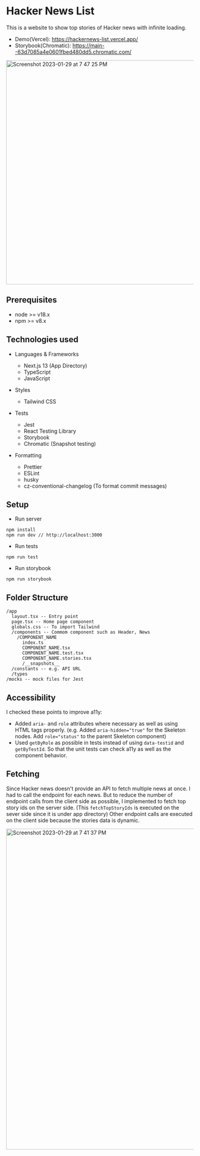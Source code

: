 # Hacker News List

This is a website to show top stories of Hacker news with infinite loading.

- Demo(Vercel): https://hackernews-list.vercel.app/
- Storybook(Chromatic): https://main--63d7085a4e0601fbed480dd5.chromatic.com/

[<img width="600" alt="Screenshot 2023-01-29 at 7 47 25 PM" src="https://user-images.githubusercontent.com/43656115/215383547-06b81ebb-f5af-4f32-96ce-84e73d3de1ed.png">](https://hackernews-list.vercel.app/)

## Prerequisites
- node >= v18.x
- npm >= v8.x


## Technologies used

- Languages & Frameworks
  - Next.js 13 (App Directory)
  - TypeScript
  - JavaScript
  
- Styles
  - Tailwind CSS
  
- Tests
  - Jest
  - React Testing Library
  - Storybook
  - Chromatic (Snapshot testing)

- Formatting
  - Prettier
  - ESLint
  - husky 
  - cz-conventional-changelog (To format commit messages)
  

## Setup

- Run server
```
npm install
npm run dev // http://localhost:3000
```

- Run tests
```
npm run test
```

- Run storybook
```
npm run storybook
```

## Folder Structure
```
/app
  layout.tsx -- Entry point
  page.tsx -- Home page component
  globals.css -- To import Tailwind
  /components -- Commom component such as Header, News
    /COMPONENT_NAME
      index.ts
      COMPONENT_NAME.tsx
      COMPONENT_NAME.test.tsx
      COMPONENT_NAME.stories.tsx
      /__snapshots__
  /constants -- e.g. API URL
  /types
/mocks -- mock files for Jest
```

## Accessibility

I checked these points to improve a11y:
- Added `aria-` and `role` attributes where necessary as well as using HTML tags properly. (e.g. Added `aria-hidden="true"` for the Skeleton nodes. Add `role="status"` to the parent Skeleton component)
- Used `getByRole` as possible in tests instead of using `data-testid` and `getByTestId`. So that the unit tests can check a11y as well as the component behavior.


## Fetching
Since Hacker news doesn't provide an API to fetch multiple news at once. I had to call the endpoint for each news. But to reduce the number of endpoint calls from the client side as possible, I implemented to fetch top story ids on the server side. (This `fetchTopStoryIds` is executed on the sever side since it is under app directory) 
Other endpoint calls are executed on the client side because the stories data is dynamic.

<img width="859" alt="Screenshot 2023-01-29 at 7 41 37 PM" src="https://user-images.githubusercontent.com/43656115/215382907-7b13ade3-9e44-46b1-9a16-79982ba955f9.png">


